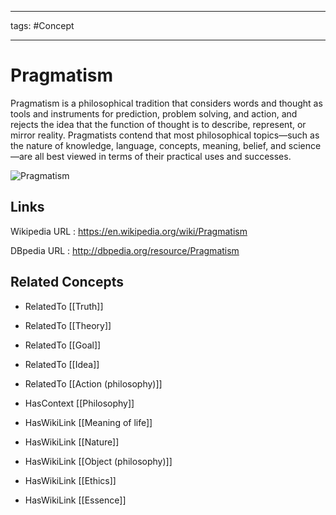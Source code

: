 




---

tags: #Concept

---
# Pragmatism


Pragmatism is a philosophical tradition that considers words and thought as tools and instruments for prediction, problem solving, and action, and rejects the idea that the function of thought is to describe, represent, or mirror reality. Pragmatists contend that most philosophical topics—such as the nature of knowledge, language, concepts, meaning, belief, and science—are all best viewed in terms of their practical uses and successes.

![Pragmatism](http://commons.wikimedia.org/wiki/Special:FilePath/Charles_Sanders_Peirce_theb3558.jpg?width=300)


## Links


Wikipedia URL : https://en.wikipedia.org/wiki/Pragmatism

DBpedia URL : http://dbpedia.org/resource/Pragmatism


## Related Concepts


- RelatedTo [[Truth]]

- RelatedTo [[Theory]]

- RelatedTo [[Goal]]

- RelatedTo [[Idea]]

- RelatedTo [[Action (philosophy)]]

- HasContext [[Philosophy]]

- HasWikiLink [[Meaning of life]]

- HasWikiLink [[Nature]]

- HasWikiLink [[Object (philosophy)]]

- HasWikiLink [[Ethics]]

- HasWikiLink [[Essence]]